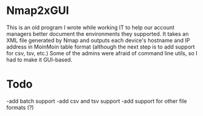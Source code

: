 # Nmap2xGUI

This is an old program I wrote while working IT to help our account managers better document the environments they supported. It takes an
XML file generated by Nmap and outputs each device's hostname and IP address in MoinMoin table format (although the next step 
is to add support for csv, tsv, etc.) Some of the admins were afraid of command line utils, so I had to make it GUI-based. 

# Todo

-add batch support
-add csv and tsv support
-add support for other file formats (?)
